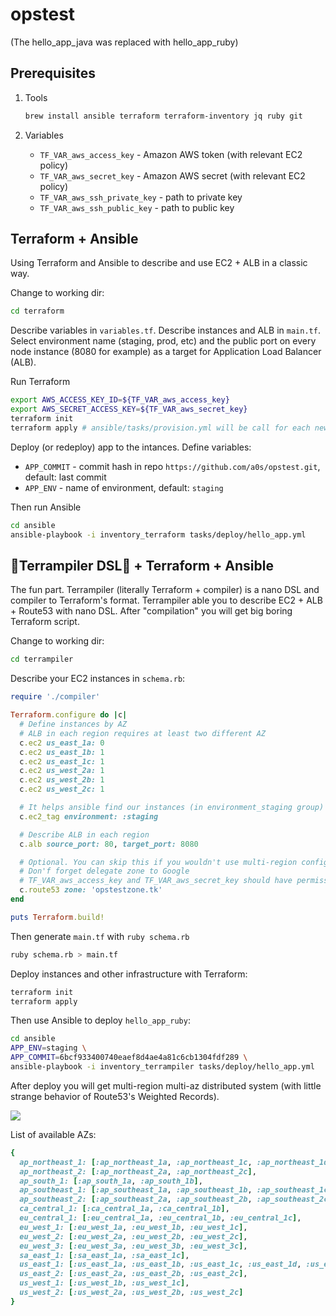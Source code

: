 # opstest

(The hello_app_java was replaced with hello_app_ruby)

## Prerequisites

1) Tools

    ```bash
    brew install ansible terraform terraform-inventory jq ruby git
    ```

2) Variables

    * `TF_VAR_aws_access_key` - Amazon AWS token (with relevant EC2 policy)
    * `TF_VAR_aws_secret_key` - Amazon AWS secret (with relevant EC2 policy)
    * `TF_VAR_aws_ssh_private_key` - path to private key
    * `TF_VAR_aws_ssh_public_key` - path to public key

## Terraform + Ansible

Using Terraform and Ansible to describe and use EC2 + ALB in a classic way.

Change to working dir:

```bash
cd terraform
```

Describe variables in `variables.tf`. Describe instances and ALB in `main.tf`. Select environment name (staging, prod, etc) and the public port on every node instance (8080 for example) as a target for Application Load Balancer (ALB).

Run Terraform

```bash
export AWS_ACCESS_KEY_ID=${TF_VAR_aws_access_key}
export AWS_SECRET_ACCESS_KEY=${TF_VAR_aws_secret_key}
terraform init
terraform apply # ansible/tasks/provision.yml will be call for each new node
```
   
Deploy (or redeploy) app to the intances. Define variables:
    
* `APP_COMMIT` - commit hash in repo `https://github.com/a0s/opstest.git`, default: last commit
* `APP_ENV` - name of environment, default: `staging`

Then run Ansible

```bash
cd ansible
ansible-playbook -i inventory_terraform tasks/deploy/hello_app.yml
```

## 🎉Terrampiler DSL🎉 + Terraform + Ansible

The fun part. 
Terrampiler (literally Terraform + compiler) is a nano DSL and compiler to Terraform's format. 
Terrampiler able you to describe EC2 + ALB + Route53 with nano DSL. After "compilation" you will get big boring Terraform script.    

Change to working dir:

```bash
cd terrampiler
```

Describe your EC2 instances in `schema.rb`:

```ruby
require './compiler'

Terraform.configure do |c|
  # Define instances by AZ
  # ALB in each region requires at least two different AZ
  c.ec2 us_east_1a: 0
  c.ec2 us_east_1b: 1
  c.ec2 us_east_1c: 1
  c.ec2 us_west_2a: 1
  c.ec2 us_west_2b: 1
  c.ec2 us_west_2c: 1

  # It helps ansible find our instances (in environment_staging group)
  c.ec2_tag environment: :staging

  # Describe ALB in each region
  c.alb source_port: 80, target_port: 8080

  # Optional. You can skip this if you wouldn't use multi-region configuration.
  # Don'f forget delegate zone to Google
  # TF_VAR_aws_access_key and TF_VAR_aws_secret_key should have permissions for Route53
  c.route53 zone: 'opstestzone.tk'
end

puts Terraform.build!
```

Then generate `main.tf` with `ruby schema.rb` 

```bash
ruby schema.rb > main.tf
```

Deploy instances and other infrastructure with Terraform:

```bash
terraform init
terraform apply
```

Then use Ansible to deploy `hello_app_ruby`:

```bash
cd ansible
APP_ENV=staging \
APP_COMMIT=6bcf933400740eaef8d4ae4a81c6cb1304fdf289 \
ansible-playbook -i inventory_terrampiler tasks/deploy/hello_app.yml
```

After deploy you will get multi-region multi-az distributed system (with little strange behavior of Route53's Weighted Records).

![](https://user-images.githubusercontent.com/418868/49621324-d1eb2900-f9d5-11e8-8523-2e590fe179ed.png)

List of available AZs:

```ruby
{
  ap_northeast_1: [:ap_northeast_1a, :ap_northeast_1c, :ap_northeast_1d],
  ap_northeast_2: [:ap_northeast_2a, :ap_northeast_2c],
  ap_south_1: [:ap_south_1a, :ap_south_1b],
  ap_southeast_1: [:ap_southeast_1a, :ap_southeast_1b, :ap_southeast_1c],
  ap_southeast_2: [:ap_southeast_2a, :ap_southeast_2b, :ap_southeast_2c],
  ca_central_1: [:ca_central_1a, :ca_central_1b],
  eu_central_1: [:eu_central_1a, :eu_central_1b, :eu_central_1c],
  eu_west_1: [:eu_west_1a, :eu_west_1b, :eu_west_1c],
  eu_west_2: [:eu_west_2a, :eu_west_2b, :eu_west_2c],
  eu_west_3: [:eu_west_3a, :eu_west_3b, :eu_west_3c],
  sa_east_1: [:sa_east_1a, :sa_east_1c],
  us_east_1: [:us_east_1a, :us_east_1b, :us_east_1c, :us_east_1d, :us_east_1e, :us_east_1f],
  us_east_2: [:us_east_2a, :us_east_2b, :us_east_2c],
  us_west_1: [:us_west_1b, :us_west_1c],
  us_west_2: [:us_west_2a, :us_west_2b, :us_west_2c]
}
```
